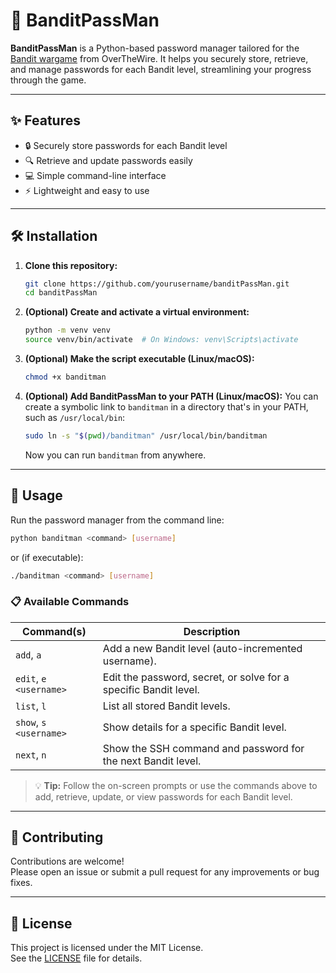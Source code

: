 # 🚀 BanditPassMan

**BanditPassMan** is a Python-based password manager tailored for the [Bandit wargame](https://overthewire.org/wargames/bandit/bandit0.html) from OverTheWire. It helps you securely store, retrieve, and manage passwords for each Bandit level, streamlining your progress through the game.

---

## ✨ Features

- 🔒 Securely store passwords for each Bandit level
- 🔍 Retrieve and update passwords easily
- 💻 Simple command-line interface
- ⚡ Lightweight and easy to use

---

## 🛠️ Installation

1. **Clone this repository:**
    ```bash
    git clone https://github.com/yourusername/banditPassMan.git
    cd banditPassMan
    ```

2. **(Optional) Create and activate a virtual environment:**
    ```bash
    python -m venv venv
    source venv/bin/activate  # On Windows: venv\Scripts\activate
    ```

3. **(Optional) Make the script executable (Linux/macOS):**
    ```bash
    chmod +x banditman
    ```

4. **(Optional) Add BanditPassMan to your PATH (Linux/macOS):**
    You can create a symbolic link to `banditman` in a directory that's in your PATH, such as `/usr/local/bin`:
    ```bash
    sudo ln -s "$(pwd)/banditman" /usr/local/bin/banditman
    ```
    Now you can run `banditman` from anywhere.

---

## 🚦 Usage

Run the password manager from the command line:

```bash
python banditman <command> [username]
```
or (if executable):
```bash
./banditman <command> [username]
```

### 📋 Available Commands

| Command(s)         | Description                                                        |
|--------------------|--------------------------------------------------------------------|
| `add`, `a`         | Add a new Bandit level (auto-incremented username).                |
| `edit`, `e` `<username>` | Edit the password, secret, or solve for a specific Bandit level.   |
| `list`, `l`        | List all stored Bandit levels.                                     |
| `show`, `s` `<username>` | Show details for a specific Bandit level.                          |
| `next`, `n`        | Show the SSH command and password for the next Bandit level.        |

> 💡 **Tip:** Follow the on-screen prompts or use the commands above to add, retrieve, update, or view passwords for each Bandit level.

---

## 🤝 Contributing

Contributions are welcome!  
Please open an issue or submit a pull request for any improvements or bug fixes.

---

## 📄 License

This project is licensed under the MIT License.  
See the [LICENSE](LICENSE) file for details.
